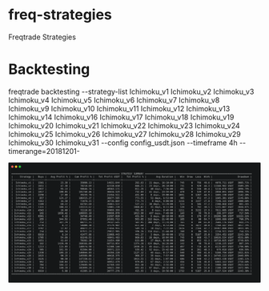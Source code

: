 # freq-strategies
Freqtrade Strategies

# Backtesting 

freqtrade backtesting --strategy-list Ichimoku_v1 Ichimoku_v2 Ichimoku_v3 Ichimoku_v4 Ichimoku_v5 Ichimoku_v6 Ichimoku_v7 Ichimoku_v8 Ichimoku_v9 Ichimoku_v10 Ichimoku_v11 Ichimoku_v12 Ichimoku_v13 Ichimoku_v14 Ichimoku_v16 Ichimoku_v17 Ichimoku_v18 Ichimoku_v19 Ichimoku_v20 Ichimoku_v21 Ichimoku_v22 Ichimoku_v23 Ichimoku_v24 Ichimoku_v25 Ichimoku_v26 Ichimoku_v27 Ichimoku_v28 Ichimoku_v29 Ichimoku_v30 Ichimoku_v31 --config config_usdt.json --timeframe 4h --timerange=20181201-

![](backtesting_2.png)
